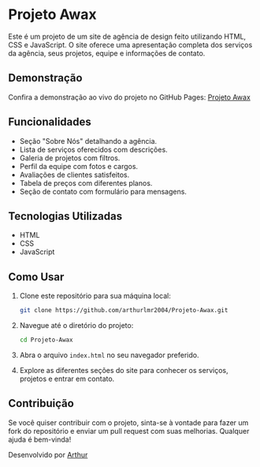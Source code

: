 # Projeto Awax

Este é um projeto de um site de agência de design feito utilizando HTML, CSS e JavaScript. O site oferece uma apresentação completa dos serviços da agência, seus projetos, equipe e informações de contato.

## Demonstração

Confira a demonstração ao vivo do projeto no GitHub Pages: [Projeto Awax](https://arthurlmr2004.github.io/Projeto-Awax/)

## Funcionalidades

- Seção "Sobre Nós" detalhando a agência.
- Lista de serviços oferecidos com descrições.
- Galeria de projetos com filtros.
- Perfil da equipe com fotos e cargos.
- Avaliações de clientes satisfeitos.
- Tabela de preços com diferentes planos.
- Seção de contato com formulário para mensagens.

## Tecnologias Utilizadas

- HTML
- CSS
- JavaScript

## Como Usar

1. Clone este repositório para sua máquina local:

    ```bash
    git clone https://github.com/arthurlmr2004/Projeto-Awax.git
    ```

2. Navegue até o diretório do projeto:

    ```bash
    cd Projeto-Awax
    ```

3. Abra o arquivo `index.html` no seu navegador preferido.

4. Explore as diferentes seções do site para conhecer os serviços, projetos e entrar em contato.

## Contribuição

Se você quiser contribuir com o projeto, sinta-se à vontade para fazer um fork do repositório e enviar um pull request com suas melhorias. Qualquer ajuda é bem-vinda!

Desenvolvido por [Arthur](https://github.com/arthurlmr2004)
